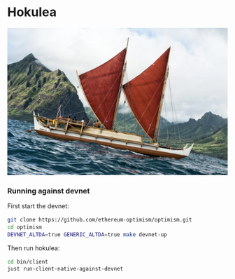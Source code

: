 # Hokulea

![](./hokulea.jpeg)

### Running against devnet

First start the devnet:
```bash
git clone https://github.com/ethereum-optimism/optimism.git
cd optimism
DEVNET_ALTDA=true GENERIC_ALTDA=true make devnet-up
```
Then run hokulea:
```bash
cd bin/client
just run-client-native-against-devnet
```